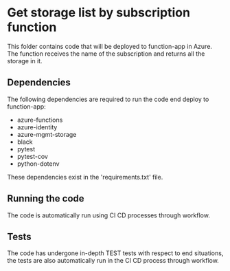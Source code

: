 # Get storage list by subscription function

This folder contains code that will be deployed to function-app in Azure.
The function receives the name of the subscription and returns all the storage in it.

## Dependencies

The following dependencies are required to run the code end deploy to function-app:

- azure-functions
- azure-identity
- azure-mgmt-storage
- black
- pytest
- pytest-cov
- python-dotenv

These dependencies exist in the 'requirements.txt' file.

## Running the code

The code is automatically run using CI CD processes through workflow.

## Tests

The code has undergone in-depth TEST tests with respect to end situations,
the tests are also automatically run in the CI CD process through workflow.
